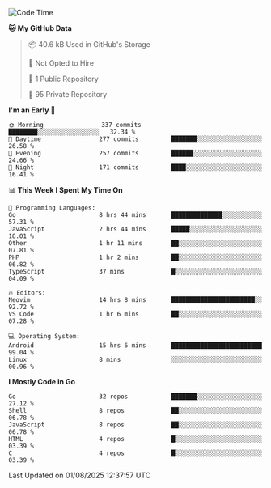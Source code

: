 
<!--START_SECTION:waka-->
![Code Time](http://img.shields.io/badge/Code%20Time-6%2C149%20hrs%2046%20mins-blue)

**🐱 My GitHub Data** 

> 📦 40.6 kB Used in GitHub's Storage 
 > 
> 🚫 Not Opted to Hire
 > 
> 📜 1 Public Repository 
 > 
> 🔑 95 Private Repository 
 > 
**I'm an Early 🐤** 

```text
🌞 Morning                337 commits         ████████░░░░░░░░░░░░░░░░░   32.34 % 
🌆 Daytime                277 commits         ███████░░░░░░░░░░░░░░░░░░   26.58 % 
🌃 Evening                257 commits         ██████░░░░░░░░░░░░░░░░░░░   24.66 % 
🌙 Night                  171 commits         ████░░░░░░░░░░░░░░░░░░░░░   16.41 % 
```


📊 **This Week I Spent My Time On** 

```text
💬 Programming Languages: 
Go                       8 hrs 44 mins       ██████████████░░░░░░░░░░░   57.31 % 
JavaScript               2 hrs 44 mins       █████░░░░░░░░░░░░░░░░░░░░   18.01 % 
Other                    1 hr 11 mins        ██░░░░░░░░░░░░░░░░░░░░░░░   07.81 % 
PHP                      1 hr 2 mins         ██░░░░░░░░░░░░░░░░░░░░░░░   06.82 % 
TypeScript               37 mins             █░░░░░░░░░░░░░░░░░░░░░░░░   04.09 % 

🔥 Editors: 
Neovim                   14 hrs 8 mins       ███████████████████████░░   92.72 % 
VS Code                  1 hr 6 mins         ██░░░░░░░░░░░░░░░░░░░░░░░   07.28 % 

💻 Operating System: 
Android                  15 hrs 6 mins       █████████████████████████   99.04 % 
Linux                    8 mins              ░░░░░░░░░░░░░░░░░░░░░░░░░   00.96 % 
```

**I Mostly Code in Go** 

```text
Go                       32 repos            ███████░░░░░░░░░░░░░░░░░░   27.12 % 
Shell                    8 repos             ██░░░░░░░░░░░░░░░░░░░░░░░   06.78 % 
JavaScript               8 repos             ██░░░░░░░░░░░░░░░░░░░░░░░   06.78 % 
HTML                     4 repos             █░░░░░░░░░░░░░░░░░░░░░░░░   03.39 % 
C                        4 repos             █░░░░░░░░░░░░░░░░░░░░░░░░   03.39 % 
```




 Last Updated on 01/08/2025 12:37:57 UTC
<!--END_SECTION:waka-->
